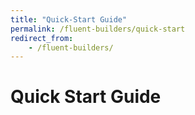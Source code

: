```yaml
---
title: "Quick-Start Guide"
permalink: /fluent-builders/quick-start
redirect_from:
    - /fluent-builders/
---
```


# Quick Start Guide